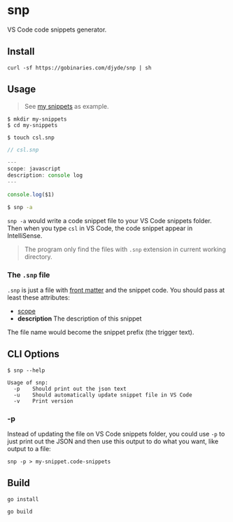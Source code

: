 # snp

VS Code code snippets generator.

## Install

```
curl -sf https://gobinaries.com/djyde/snp | sh
```

## Usage

> See [my snippets](https://github.com/djyde/snippets) as example.

```
$ mkdir my-snippets
$ cd my-snippets

$ touch csl.snp
```

```js
// csl.snp

---
scope: javascript
description: console log
---

console.log($1)
```

```bash
$ snp -a
```

`snp -a` would write a code snippet file to your VS Code snippets folder. Then when you type `csl` in VS Code, the code snippet appear in IntelliSense.

> The program only find the files with `.snp` extension in current working directory.

### The `.snp` file

`.snp` is just a file with [front matter](https://jekyllrb.com/docs/front-matter) and the snippet code. You should pass at least these attributes:

- [scope](https://code.visualstudio.com/docs/editor/userdefinedsnippets#_language-snippet-scope)
- **description** The description of this snippet

The file name would become the snippet prefix (the trigger text).

## CLI Options

```
$ snp --help

Usage of snp:
  -p	Should print out the json text
  -u	Should automatically update snippet file in VS Code
  -v	Print version

```

### -p

Instead of updating the file on VS Code snippets folder, you could use `-p` to just print out the JSON and then use this output to do what you want, like output to a file:

```
snp -p > my-snippet.code-snippets
```

## Build

```
go install

go build
```

